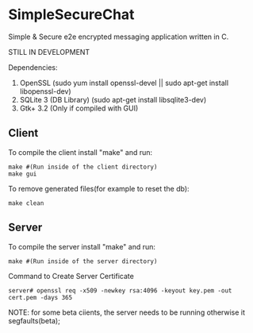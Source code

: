 <h1>SimpleSecureChat</h1>

 Simple & Secure e2e encrypted messaging application written in C.
 
 STILL IN DEVELOPMENT

Dependencies:
1. OpenSSL (sudo yum install openssl-devel || sudo apt-get install libopenssl-dev) 
2. SQLite 3 (DB Library) (sudo apt-get install libsqlite3-dev)
3. Gtk+ 3.2 (Only if compiled with GUI)
<h2> Client </h2>

To compile the client install "make" and run:

    make #(Run inside of the client directory)
    make gui
    
To remove generated files(for example to reset the db):

    make clean
<h2> Server </h2>
To compile the server install "make" and run:

    make #(Run inside of the server directory)
    
Command to Create Server Certificate 

    server# openssl req -x509 -newkey rsa:4096 -keyout key.pem -out cert.pem -days 365 

NOTE:
    for some beta ciients, the server needs to be running otherwise it segfaults(beta);
